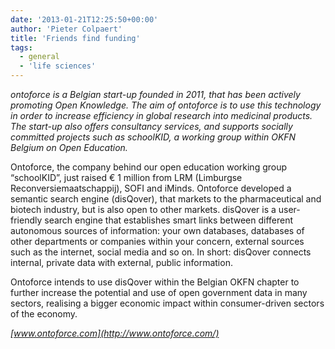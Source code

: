 ```yaml
---
date: '2013-01-21T12:25:50+00:00'
author: 'Pieter Colpaert'
title: 'Friends find funding'
tags:
  - general
  - 'life sciences'
---
```


_ontoforce is a Belgian start-up founded in 2011, that has been actively promoting Open Knowledge. The aim of ontoforce is to use this technology in order to increase efficiency in global research into medicinal products. The start-up also offers consultancy services, and supports socially committed projects such as schoolKID, a working group within OKFN Belgium on Open Education._

Ontoforce, the company behind our open education working group “schoolKID”, just raised € 1 million from LRM (Limburgse Reconversiemaatschappij), SOFI and iMinds. Ontoforce developed a semantic search engine (disQover), that markets to the pharmaceutical and biotech industry, but is also open to other markets. disQover is a user-friendly search engine that establishes smart links between different autonomous sources of information: your own databases, databases of other departments or companies within your concern, external sources such as the internet, social media and so on. In short: disQover connects internal, private data with external, public information.

Ontoforce intends to use disQover within the Belgian OKFN chapter to further increase the potential and use of open government data in many sectors, realising a bigger economic impact within consumer-driven sectors of the economy.

_[www.ontoforce.com](http://www.ontoforce.com/)_
